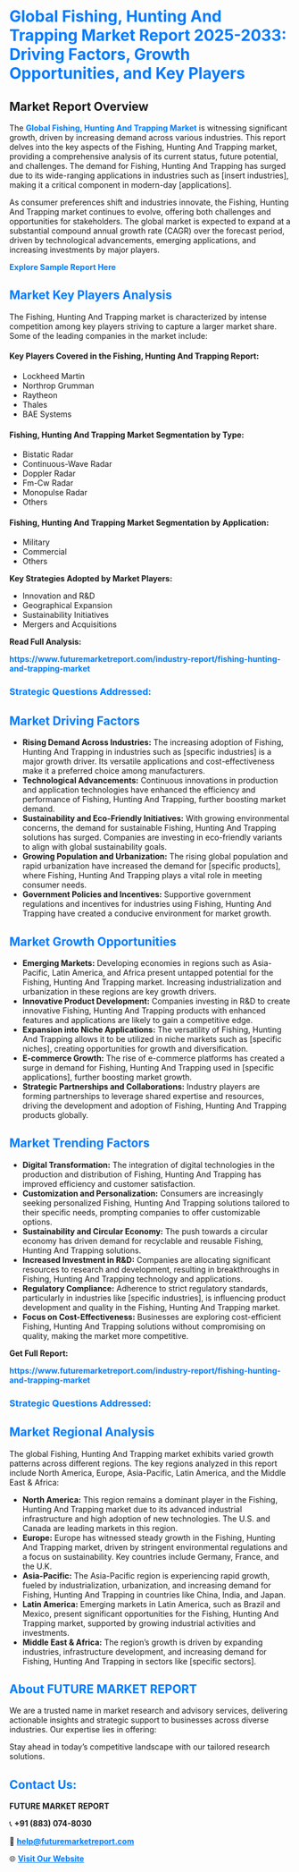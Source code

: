 <h1 style="color: #007BFF;">Global Fishing, Hunting And Trapping Market Report 2025-2033: Driving Factors, Growth Opportunities, and Key Players</h1>

<section id="overview">
<h2>Market Report Overview</h2>
<p>The <a href="https://www.futuremarketreport.com/industry-report/fishing-hunting-and-trapping-market" style="color: #007BFF; text-decoration: none;"><strong>Global Fishing, Hunting And Trapping Market</strong></a> is witnessing significant growth, driven by increasing demand across various industries. This report delves into the key aspects of the Fishing, Hunting And Trapping market, providing a comprehensive analysis of its current status, future potential, and challenges. The demand for Fishing, Hunting And Trapping has surged due to its wide-ranging applications in industries such as [insert industries], making it a critical component in modern-day [applications].</p>
<p>As consumer preferences shift and industries innovate, the Fishing, Hunting And Trapping market continues to evolve, offering both challenges and opportunities for stakeholders. The global market is expected to expand at a substantial compound annual growth rate (CAGR) over the forecast period, driven by technological advancements, emerging applications, and increasing investments by major players.</p>
</section>

<section id="overview">
<p><a href="https://www.futuremarketreport.com/request-sample/reportId=34539" style="color: #007BFF; text-decoration: none;"><strong>Explore Sample Report Here</strong></a></p>
</section>

<section id="key-players">
<h2 style="color: #007BFF;">Market Key Players Analysis</h2>
<p>The Fishing, Hunting And Trapping market is characterized by intense competition among key players striving to capture a larger market share. Some of the leading companies in the market include:</p>
<h4>Key Players Covered in the Fishing, Hunting And Trapping Report:</h4>
<ul><li>Lockheed Martin</li><li>Northrop Grumman</li><li>Raytheon</li><li>Thales</li><li>BAE Systems</li></ul>
<h4>Fishing, Hunting And Trapping Market Segmentation by Type:</h4>
<ul><li>Bistatic Radar</li><li>Continuous-Wave Radar</li><li>Doppler Radar</li><li>Fm-Cw Radar</li><li>Monopulse Radar</li><li>Others</li></ul>

<h4>Fishing, Hunting And Trapping Market Segmentation by Application:</h4>
<ul><li>Military</li><li>Commercial</li><li>Others</li></ul>
<p><strong>Key Strategies Adopted by Market Players:</strong></p>
<ul>
<li>Innovation and R&D</li>
<li>Geographical Expansion</li>
<li>Sustainability Initiatives</li>
<li>Mergers and Acquisitions</li>
</ul>
</section>

<section>
<p><strong>Read Full Analysis: </strong></p><a href="https://www.futuremarketreport.com/industry-report/fishing-hunting-and-trapping-market" style="color: #007BFF; text-decoration: none;"><strong>https://www.futuremarketreport.com/industry-report/fishing-hunting-and-trapping-market</strong></a>
<h3 style="color: #007BFF;">Strategic Questions Addressed:</h3>
</section>

<section id="driving-factors">
<h2 style="color: #007BFF;">Market Driving Factors</h2>
<ul>
<li><strong>Rising Demand Across Industries:</strong> The increasing adoption of Fishing, Hunting And Trapping in industries such as [specific industries] is a major growth driver. Its versatile applications and cost-effectiveness make it a preferred choice among manufacturers.</li>
<li><strong>Technological Advancements:</strong> Continuous innovations in production and application technologies have enhanced the efficiency and performance of Fishing, Hunting And Trapping, further boosting market demand.</li>
<li><strong>Sustainability and Eco-Friendly Initiatives:</strong> With growing environmental concerns, the demand for sustainable Fishing, Hunting And Trapping solutions has surged. Companies are investing in eco-friendly variants to align with global sustainability goals.</li>
<li><strong>Growing Population and Urbanization:</strong> The rising global population and rapid urbanization have increased the demand for [specific products], where Fishing, Hunting And Trapping plays a vital role in meeting consumer needs.</li>
<li><strong>Government Policies and Incentives:</strong> Supportive government regulations and incentives for industries using Fishing, Hunting And Trapping have created a conducive environment for market growth.</li>
</ul>
</section>

<section id="growth-opportunities">
<h2 style="color: #007BFF;">Market Growth Opportunities</h2>
<ul>
<li><strong>Emerging Markets:</strong> Developing economies in regions such as Asia-Pacific, Latin America, and Africa present untapped potential for the Fishing, Hunting And Trapping market. Increasing industrialization and urbanization in these regions are key growth drivers.</li>
<li><strong>Innovative Product Development:</strong> Companies investing in R&D to create innovative Fishing, Hunting And Trapping products with enhanced features and applications are likely to gain a competitive edge.</li>
<li><strong>Expansion into Niche Applications:</strong> The versatility of Fishing, Hunting And Trapping allows it to be utilized in niche markets such as [specific niches], creating opportunities for growth and diversification.</li>
<li><strong>E-commerce Growth:</strong> The rise of e-commerce platforms has created a surge in demand for Fishing, Hunting And Trapping used in [specific applications], further boosting market growth.</li>
<li><strong>Strategic Partnerships and Collaborations:</strong> Industry players are forming partnerships to leverage shared expertise and resources, driving the development and adoption of Fishing, Hunting And Trapping products globally.</li>
</ul>
</section>

<section id="trending-factors">
<h2 style="color: #007BFF;">Market Trending Factors</h2>
<ul>
<li><strong>Digital Transformation:</strong> The integration of digital technologies in the production and distribution of Fishing, Hunting And Trapping has improved efficiency and customer satisfaction.</li>
<li><strong>Customization and Personalization:</strong> Consumers are increasingly seeking personalized Fishing, Hunting And Trapping solutions tailored to their specific needs, prompting companies to offer customizable options.</li>
<li><strong>Sustainability and Circular Economy:</strong> The push towards a circular economy has driven demand for recyclable and reusable Fishing, Hunting And Trapping solutions.</li>
<li><strong>Increased Investment in R&D:</strong> Companies are allocating significant resources to research and development, resulting in breakthroughs in Fishing, Hunting And Trapping technology and applications.</li>
<li><strong>Regulatory Compliance:</strong> Adherence to strict regulatory standards, particularly in industries like [specific industries], is influencing product development and quality in the Fishing, Hunting And Trapping market.</li>
<li><strong>Focus on Cost-Effectiveness:</strong> Businesses are exploring cost-efficient Fishing, Hunting And Trapping solutions without compromising on quality, making the market more competitive.</li>
</ul>
</section>

<section>
<p><strong>Get Full Report: </strong></p><a href="https://www.futuremarketreport.com/industry-report/fishing-hunting-and-trapping-market" style="color: #007BFF; text-decoration: none;"><strong>https://www.futuremarketreport.com/industry-report/fishing-hunting-and-trapping-market</strong></a>
<h3 style="color: #007BFF;">Strategic Questions Addressed:</h3>
</section>


<section id="regional-analysis">
<h2 style="color: #007BFF;">Market Regional Analysis</h2>
<p>The global Fishing, Hunting And Trapping market exhibits varied growth patterns across different regions. The key regions analyzed in this report include North America, Europe, Asia-Pacific, Latin America, and the Middle East & Africa:</p>
<ul>
<li><strong>North America:</strong> This region remains a dominant player in the Fishing, Hunting And Trapping market due to its advanced industrial infrastructure and high adoption of new technologies. The U.S. and Canada are leading markets in this region.</li>
<li><strong>Europe:</strong> Europe has witnessed steady growth in the Fishing, Hunting And Trapping market, driven by stringent environmental regulations and a focus on sustainability. Key countries include Germany, France, and the U.K.</li>
<li><strong>Asia-Pacific:</strong> The Asia-Pacific region is experiencing rapid growth, fueled by industrialization, urbanization, and increasing demand for Fishing, Hunting And Trapping in countries like China, India, and Japan.</li>
<li><strong>Latin America:</strong> Emerging markets in Latin America, such as Brazil and Mexico, present significant opportunities for the Fishing, Hunting And Trapping market, supported by growing industrial activities and investments.</li>
<li><strong>Middle East & Africa:</strong> The region’s growth is driven by expanding industries, infrastructure development, and increasing demand for Fishing, Hunting And Trapping in sectors like [specific sectors].</li>
</ul>
</section>

<footer>
<h2 style="color: #007BFF;">About FUTURE MARKET REPORT</h2>
<p>We are a trusted name in market research and advisory services, delivering actionable insights and strategic support to businesses across diverse industries. Our expertise lies in offering:</p>

<p>Stay ahead in today’s competitive landscape with our tailored research solutions.</p>

<h2 style="color: #007BFF;">Contact Us:</h2>
<p><strong>FUTURE MARKET REPORT</strong></p>
<p>📞 <strong>+91 (883) 074-8030</strong></p>
<p>📧 <strong><a href="mailto:help@futuremarketreport.com" style="color: #007BFF;">help@futuremarketreport.com</a></strong></p>
<p>🌐 <strong><a href="https://www.futuremarketreport.com/" style="color: #007BFF;">Visit Our Website</a></strong></p>
</footer>
